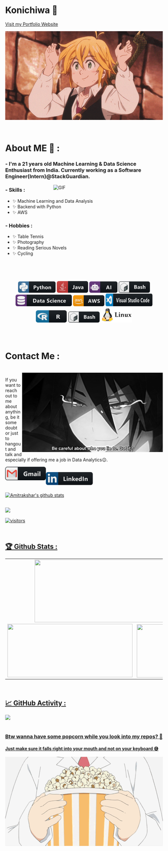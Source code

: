 # Konichiwa 👋

<a href = "https://amitrakshar01.github.io/">Visit my Portfolio Website</a>

<div align="center">
<img hight="300" width="700" alt="GIF" align="center" src="https://github.com/amitrakshar01/amitrakshar01/blob/main/assets/208593.gif">
</div>

</br>
</br>

# About ME 💬 :

### - I'm a 21 years old Machine Learning & Data Science Enthusiast from India. Currently working as a Software Engineer(Intern)@StackGuardian.

<img hight="400" width="350" alt="GIF" align="right" src="https://github.com/amitrakshar01/amitrakshar01/blob/main/assets/1936.gif">

### - Skills :
- ✨ Machine Learning and Data Analysis
- ✨ Backend with Python
- ✨ AWS

### - Hobbies : 
- ✨ Table Tennis
- ✨ Photography
- ✨ Reading Serious Novels
- ✨ Cycling

</br>
</br>
</br>

<p align="center">

<img src="https://github.com/amitrakshar01/amitrakshar01/blob/main/assets/icons/python.png" alt="python" width="120" hight="50">
<img src="https://github.com/amitrakshar01/amitrakshar01/blob/main/assets/icons/java.png" alt="java"  width="100" hight="50">
<img src="https://github.com/amitrakshar01/amitrakshar01/blob/main/assets/icons/ai.png" alt="AI" width="90" hight="50">
<img src="https://github.com/amitrakshar01/amitrakshar01/blob/main/assets/icons/bash.png" alt="bash" width="100" hight="50">
<img src="https://github.com/amitrakshar01/amitrakshar01/blob/main/assets/icons/datascience.png" alt="datascience" width="180" hight="50">
<img src="https://github.com/amitrakshar01/amitrakshar01/blob/main/assets/icons/aws.png" alt="aws" width="100" hight="50">
<img src="https://github.com/amitrakshar01/amitrakshar01/blob/main/assets/icons/visualstudio_code.png" alt="visualstudio_code" width="150" height="40">
<img src="https://github.com/amitrakshar01/amitrakshar01/blob/main/assets/icons/r.png" alt="R" width="100" height="39">
<img src="https://github.com/amitrakshar01/amitrakshar01/blob/main/assets/icons/bash.png" alt="bash" width="100" hight="50">
<img src="https://github.com/amitrakshar01/amitrakshar01/blob/main/assets/icons/linux.png" alt="linux" width="100" hight="50">
</p>
</br>
</br>

# Contact Me :

<p>
 </br>


<img hight="320" width="450" align="right" alt="GIF" src="https://github.com/amitrakshar01/amitrakshar01/blob/main/assets/93195.gif">


If you want to reach out to me about anything, be it some doubt or just to hangout and talk and especially if offering me a job in Data Analytics😉.

<a href="mailto:sanyalamitrakshar@gmail.com">
 <img align="left" alt="Gmail" width="130" hight="100" src="https://github.com/amitrakshar01/amitrakshar01/blob/main/assets/icons/gmail.png" />
</a>
</br>
<a href="https://www.linkedin.com/in/amitrakshar-sanyal-a59376191/">
  <img align="left" alt="Linkedin" width="150" hight="100" src="https://github.com/amitrakshar01/amitrakshar01/blob/main/assets/icons/linkedin.png" />
</br>
</br>
</br>
</p>

![Amitrakshar's github stats](https://github-readme-stats.vercel.app/api?username=amitrakshar01&show_icons=true&hide_border=true&theme=merko)

<br />

<img width="48%" src="https://github-readme-streak-stats.herokuapp.com/?user=amitrakshar01&theme=merko" />

</p>

![visitors](https://visitor-badge.laobi.icu/badge?page_id=amitrakshar01.amitrakshar01)

<br>
<h2 align=left>🏆 Github Stats :
<br></h2>

<table>
  <tr>
    <td align="center" colspan="2">
        <img align="center" src ="https://github-readme-stats.vercel.app/api/top-langs/?username=amitrakshar01&layout=compact&hide_border=true&theme=merko&langs_count=10&hide=jupyter%20notebook,tex,php" height="200px" width="600px">
    </td>
  </tr>
  <tr>
    <td align="center">
      <img alt="" width="400" src="https://github-readme-stats.vercel.app/api?username=amitrakshar01&show_icons=true&theme=radical" width="360px" height="170px" >
    </td>
    <td align="center">
        <img align="right" src ="https://github-readme-streak-stats.herokuapp.com?user=amitrakshar01&theme=merko&hide_border=true" width="360px" height="170px">
    </td>
  </tr>
</table>

<br>
<h2 align="left">📈 GitHub Activity :
<br></h2>

<img src="https://activity-graph.herokuapp.com/graph?username=amitrakshar01&bg_color=000000&line=d0ff12&area=true&color=d0ff12&hide_border=true&hide_title=true&theme=merko">
</br>
</br>

### Btw wanna have some popcorn while you look into my repos? 🍿
#### Just make sure it falls right into your mouth and not on your keyboard 😅

<div align="center">
<img hight="300" width="700" alt="GIF" align="center" src="https://github.com/amitrakshar01/amitrakshar01/blob/main/assets/15682.gif">
</div>
